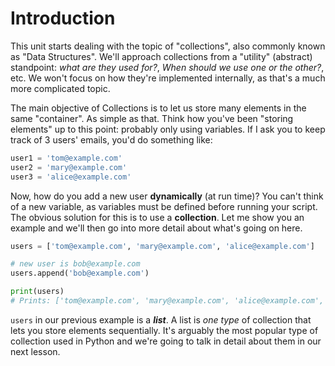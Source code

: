 # Introduction

This unit starts dealing with the topic of "collections", also commonly known as "Data Structures". We'll approach collections from a "utility" (abstract) standpoint: _what are they used for?_, _When should we use one or the other?_, etc. We won't focus on how they're implemented internally, as that's a much more complicated topic.

The main objective of Collections is to let us store many elements in the same "container". As simple as that. Think how you've been "storing elements" up to this point: probably only using variables. If I ask you to keep track of 3 users' emails, you'd do something like:

```python
user1 = 'tom@example.com'
user2 = 'mary@example.com'
user3 = 'alice@example.com'
```

Now, how do you add a new user **dynamically** (at run time)? You can't think of a new variable, as variables must be defined before running your script. The obvious solution for this is to use a **collection**. Let me show you an example and we'll then go into more detail about what's going on here.

```python
users = ['tom@example.com', 'mary@example.com', 'alice@example.com']

# new user is bob@example.com
users.append('bob@example.com')

print(users)
# Prints: ['tom@example.com', 'mary@example.com', 'alice@example.com', 'bob@example.com']
```

`users` in our previous example is a **_list_**. A list is _one type_ of collection that lets you store elements sequentially. It's arguably the most popular type of collection used in Python and we're going to talk in detail about them in our next lesson.
